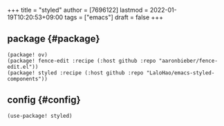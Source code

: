 +++
title = "styled"
author = [7696122]
lastmod = 2022-01-19T10:20:53+09:00
tags = ["emacs"]
draft = false
+++

## package {#package}

```elisp
(package! ov)
(package! fence-edit :recipe (:host github :repo "aaronbieber/fence-edit.el"))
(package! styled :recipe (:host github :repo "LaloHao/emacs-styled-components"))
```


## config {#config}

```elisp
(use-package! styled)
```

